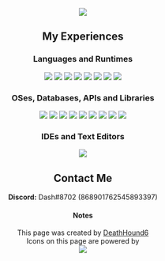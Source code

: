 <p align="center">
    <img src="https://github-readme-stats.vercel.app/api?username=DashWYD&count_private=true&show_icons=true">
</p>

<h2 align="center">My Experiences</h2>
<h3 align="center">Languages and Runtimes</h3>
<p align="center">
    <img src="https://img.shields.io/badge/json-%23404d59.svg?style=for-the-badge&logo=json&logoColor=%#000000"/>
    <img src="https://img.shields.io/badge/javascript-%23404d59.svg?style=for-the-badge&logo=javascript&logoColor=%#F7DF1E"/>
    <img src="https://img.shields.io/badge/node.js-%23404d59?style=for-the-badge&logo=node.js&logoColor=%#339933"/>
    <img src="https://img.shields.io/badge/css-%23404d59.svg?style=for-the-badge&logo=css3&logoColor=%#1572B6"/>
    <img src="https://img.shields.io/badge/html-%23404d59.svg?style=for-the-badge&logo=html5&logoColor=%#E34F26"/>
    <img src="https://img.shields.io/badge/typescript-%23404d59.svg?style=for-the-badge&logo=typescript&logoColor=%#3178C6"/>
    <img src="https://img.shields.io/badge/Windows%20Powershell-%23404d59.svg?style=for-the-badge&logo=powershell&logoColor=%#5391FE"/>
    <img src="https://img.shields.io/badge/Windows%20Command%20Prompt-%23404d59.svg?style=for-the-badge&logo=windowsterminal&logoColor=%#4D4D4D"/>
</p>

<h3 align="center">OSes, Databases, APIs and Libraries</h3>
<p align="center">
    <img src="https://img.shields.io/badge/ElectronJS-%23404d59.svg?style=for-the-badge&logo=electron&logoColor=%#47848F"/>
    <img src="https://img.shields.io/badge/ReactJS-%23404d59.svg?style=for-the-badge&logo=react&logoColor=%#61DAFB"/>
    <img src="https://img.shields.io/badge/NPM-%23404d59.svg?style=for-the-badge&logo=npm&logoColor=%#CB3837"/>
    <img src="https://img.shields.io/badge/MongoDB-%23404d59.svg?style=for-the-badge&logo=mongodb&logoColor=%#47A248"/>
    <img src="https://img.shields.io/badge/sqlite-%23404d59.svg?style=for-the-badge&logo=sqlite&logoColor=%#003B57"/>
    <img src="https://img.shields.io/badge/Windows-%23404d59?style=for-the-badge&logo=windows&logoColor=%#0078D6"/>
    <img src="https://img.shields.io/badge/Ubuntu-%23404d59?style=for-the-badge&logo=ubuntu&logoColor=%#E95420"/>
    <img src="https://img.shields.io/badge/Archcraft-%23404d59?style=for-the-badge&logo=archlinux&logoColor=%#1793D1"/>
    <img src="https://img.shields.io/badge/Discord%20API-%23404d59?style=for-the-badge&logo=Discord&logoColor=%#5865F2"/>
</p>

<h3 align="center">IDEs and Text Editors</h3>
<p align="center">
    <img src="https://img.shields.io/badge/MS%20Visual%20Studio%20Code-%23404d59.svg?style=for-the-badge&logo=visualstudiocode&logoColor=%#007ACC"/>
</p>

<h2 align="center">Contact Me</h2>
<p align="center">
    <b>Discord:</b> Dash#8702 (868901762545893397)
</p>

<h4 align="center">Notes</h4>
<p align="center">
    This page was created by <a href="https://github.com/DeathHound6">DeathHound6</a><br />
    Icons on this page are powered by <br/>
    <img src="https://img.shields.io/badge/shields.io-%23404d59.svg?style=for-the-badge&logo=shields.io&logoColor=%#000000"/>
</p>
